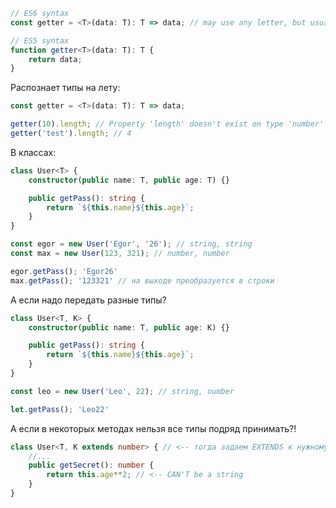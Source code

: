```ts
// ES6 syntax
const getter = <T>(data: T): T => data; // may use any letter, but usually it's <T>

// ES5 syntax
function getter<T>(data: T): T {
	return data;
}
```

Распознает типы на лету:

```ts
const getter = <T>(data: T): T => data;

getter(10).length; // Property 'length' doesn't exist on type 'number'
getter('test').length; // 4
```

В классах:

```ts
class User<T> {
	constructor(public name: T, public age: T) {}

	public getPass(): string {
		return `${this.name}${this.age}`;
	}
}

const egor = new User('Egor', '26'); // string, string
const max = new User(123, 321); // number, number

egor.getPass(); 'Egor26'
max.getPass(); '123321' // на выходе преобразуется в строки
```

А если надо передать разные типы?

```ts
class User<T, K> {
	constructor(public name: T, public age: K) {}

	public getPass(): string {
		return `${this.name}${this.age}`;
	}
}

const leo = new User('Leo', 22); // string, number

let.getPass(); 'Leo22'
```

А если в некоторых методах нельзя все типы подряд принимать?!

```ts
class User<T, K extends number> { // <-- тогда задаем EXTENDS к нужному типу
	//...
	public getSecret(): number {
		return this.age**2; // <-- CAN'T be a string
	}
}
```